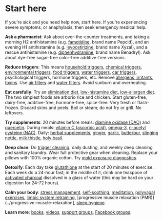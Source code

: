 # Start here

If you're sick and you need help now, start here. If you're experiencing severe symptoms, or anaphylaxis, then seek emergency medical help.

**Ask a pharmacist**: Ask about over-the-counter treatments, and taking a morning H2 antihistamine (e.g. [famotidine](../famotidine/), brand name Pepcid), and an evening H1 antihistamine (e.g. [levocetirizine](../levocetirizine/), brand name Xyzal), and a rescue antihistamine (e.g. [diphenhydramine](../diphenhydramine/), brand name Benadryl). Ask about dye-free sugar-free color-free additive-free versions.

**Reduce triggers**: This means [household triggers](../household-triggers/), [chemical triggers](../chemical-triggers/), [environmental triggers](../environmental-triggers/), [food triggers](../food-triggers/), [water triggers](../water-triggers/), [car triggers](../car-triggers/), psychological triggers, hormone triggers, etc.  Remove [allergens, irritants, toxins](../allergens-irritants-toxins/). Use [air filters](../air-filters/) and [water filters](../water-filters/). Avoid sunburn and overheating.

**Eat carefully**: Try an [elimination diet](../elimination-diet/), [low-histamine diet](../low-histamine-diet/), [low-allergen diet](../low-allergen-diet/). The two simplest foods are arborio rice and chicken. Start gluten-free, dairy-free, additive-free, hormone-free, spice-free. Very fresh or flash-frozen. Discard skins and peels. Boil or steam; do not fry or grill. No leftovers. 

**Try supplements**: 20 minutes before meals: [diamine oxidase (DAO)](../diamine-oxidase/) and [quercetin](../quercetin/). During meals: [vitamin C (ascorbic acid)](../vitamin-c-ascorbic-acid/), [omega-3](../omega-3/), [n-acetyl cysteine (NAC)](../n-acetyl-cysteine/). Daily: [herbal supplements](../herbal-supplements/), [ginger](../ginger/), [garlic](../garlic/), [butterbur](../butterbur/), [stinging nettle](../stinging-nettle/), [milk thistle](../milk-thistle/), [holy basil](../holy-basil/).

**Deep clean**: Do [trigger cleaning](../trigger-cleaning/), daily dusting, and weekly deep cleaning and sanitary laundry. Wear full protective gear when cleaning. Replace your pillows with 100% organic cotton. Try [mold exposure diagnostics](../mold-exposure-diagnostics/).

**Detoxify**: Each day take [glutathione](../glutathione/) at the start of 20 minutes of exercise. Each week do a 24-hour fast; in the middle of it, drink one teaspoon of [activated charcoal](../activated-charcoal/) dissolved in a glass of water (this may be hard on your digestion for 24-72 hours).

**Calm your body**: [stress management](../stress-management/), [self-soothing](../self-soothing/), [meditation](../meditation/), [polyvagal exercises](../polyvagal-exercises/), [limbic system retraining](../limbic-system-retraining/), [progressive muscle relaxation (PMR)](../progressive-muscle-relaxation], [sleep hygiene](../sleep-hygiene/).

**Learn more**: [books](../books/), [videos](../videos/), [support groups](../support-groups/), [Facebook groups](../facebook-groups/).
